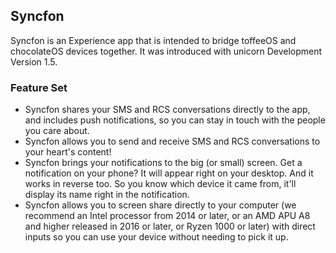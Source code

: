 ## Syncfon
Syncfon is an Experience app that is intended to bridge toffeeOS and chocolateOS devices together. It was introduced with unicorn Development Version 1.5.

### Feature Set
- Syncfon shares your SMS and RCS conversations directly to the app, and includes push notifications, so you can stay in touch with the people you care about. 
- Syncfon allows you to send and receive SMS and RCS conversations to your heart's content!
- Syncfon brings your notifications to the big (or small) screen. Get a notification on your phone? It will appear right on your desktop. And it works in reverse too. So you know which device it came from, it'll display its name right in the notification.
- Syncfon allows you to screen share directly to your computer (we recommend an Intel processor from 2014 or later, or an AMD APU A8 and higher released in 2016 or later, or Ryzen 1000 or later) with direct inputs so you can use your device without needing to pick it up.
